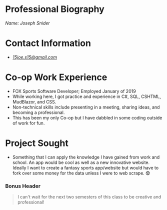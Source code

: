 # Professional Biography
 *Name: Joseph Snider*
# Contact Information
* *15joe.s15@gmail.com*
# Co-op Work Experience
* FOX Sports Software Developer; Employed January of 2019
* While working here, I got practice and experience in C#, SQL, CSHTML, MudBlazor, and CSS.
* Non-technical skills include presenting in a meeting, sharing ideas, and becoming a professional.
* This has been my only Co-op but I have dabbled in some coding outside of work for fun.
# Project Sought
  * Something that I can apply the knowledge I have gained from work and school.
    An app would be cool as well as a new innovative website. Ideally I want to create a fantasy sports app/website but would have to fork over some money for the data unless I were to web scrape. :fearful:
### Bonus Header
   > I can't wait for the next two semesters of this class to be creative and professional!
